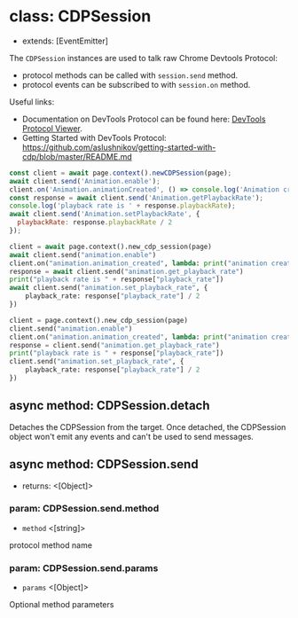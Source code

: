 # class: CDPSession
* extends: [EventEmitter]

The `CDPSession` instances are used to talk raw Chrome Devtools Protocol:
* protocol methods can be called with `session.send` method.
* protocol events can be subscribed to with `session.on` method.

Useful links:
* Documentation on DevTools Protocol can be found here:
  [DevTools Protocol Viewer](https://chromedevtools.github.io/devtools-protocol/).
* Getting Started with DevTools Protocol:
  https://github.com/aslushnikov/getting-started-with-cdp/blob/master/README.md

```js
const client = await page.context().newCDPSession(page);
await client.send('Animation.enable');
client.on('Animation.animationCreated', () => console.log('Animation created!'));
const response = await client.send('Animation.getPlaybackRate');
console.log('playback rate is ' + response.playbackRate);
await client.send('Animation.setPlaybackRate', {
  playbackRate: response.playbackRate / 2
});
```

```python async
client = await page.context().new_cdp_session(page)
await client.send("animation.enable")
client.on("animation.animation_created", lambda: print("animation created!"))
response = await client.send("animation.get_playback_rate")
print("playback rate is " + response["playback_rate"])
await client.send("animation.set_playback_rate", {
    playback_rate: response["playback_rate"] / 2
})
```

```python sync
client = page.context().new_cdp_session(page)
client.send("animation.enable")
client.on("animation.animation_created", lambda: print("animation created!"))
response = client.send("animation.get_playback_rate")
print("playback rate is " + response["playback_rate"])
client.send("animation.set_playback_rate", {
    playback_rate: response["playback_rate"] / 2
})
```

## async method: CDPSession.detach

Detaches the CDPSession from the target. Once detached, the CDPSession object won't emit any events and can't be used to
send messages.

## async method: CDPSession.send
- returns: <[Object]>

### param: CDPSession.send.method
- `method` <[string]>

protocol method name

### param: CDPSession.send.params
- `params` <[Object]>

Optional method parameters
